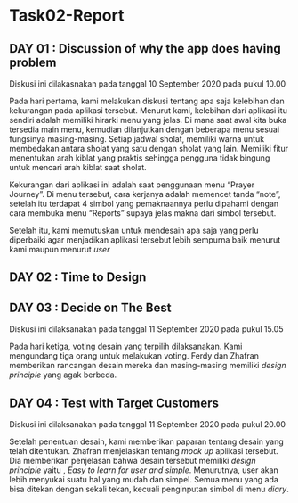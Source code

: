 
# Task02-Report

<h2>DAY 01 : Discussion of why the app does having problem</h2>
<p>
  Diskusi ini dilakasnakan pada tanggal 10 September 2020 pada pukul 10.00
  
  Pada hari pertama, kami melakukan diskusi tentang apa saja kelebihan dan kekurangan pada aplikasi tersebut. Menurut kami, kelebihan dari aplikasi itu sendiri adalah memiliki hirarki menu yang jelas. Di mana saat awal kita buka tersedia main menu, kemudian dilanjutkan dengan beberapa menu sesuai fungsinya masing-masing. Setiap jadwal sholat, memiliki warna untuk membedakan antara sholat yang satu dengan sholat yang lain. Memiliki fitur menentukan arah kiblat yang praktis sehingga pengguna tidak bingung untuk mencari arah kiblat saat sholat.

  Kekurangan dari aplikasi ini adalah saat penggunaan menu “Prayer Journey”. Di menu tersebut, cara kerjanya adalah memencet tanda “note”, setelah itu terdapat 4 simbol yang pemaknaannya perlu dipahami dengan cara membuka menu “Reports” supaya jelas makna dari simbol tersebut.
  
  Setelah itu, kami memutuskan untuk mendesain apa saja yang perlu diperbaiki agar menjadikan aplikasi tersebut lebih sempurna baik menurut kami maupun menurut <i>user</i>
</p>

<h2>DAY 02 : Time to Design</h2>



<h2>DAY 03 : Decide on The Best</h2>
  Diskusi ini dilaksanakan pada tanggal 11 September 2020 pada pukul 15.05
  
  Pada hari ketiga, voting desain yang terpilih dilaksanakan. Kami mengundang tiga orang untuk melakukan voting. Ferdy dan Zhafran memberikan rancangan desain mereka dan masing-masing memiliki <i>design principle</i> yang agak berbeda. 


<h2>DAY 04 : Test with Target Customers</h2>
  Diskusi ini dilaksanakan pada tanggal 11 September 2020 pada pukul 20.00
  
  Setelah penentuan desain, kami memberikan paparan tentang desain yang telah ditentukan. Zhafran menjelaskan tentang <i>mock up</i> aplikasi tersebut. Dia memberikan penjelasan bahwa desain tersebut memiliki <i>design principle</i> yaitu , <i>Easy to learn for user and simple</i>. Menurutnya, user akan lebih menyukai suatu hal yang mudah dan simpel. Semua menu yang ada bisa ditekan dengan sekali tekan, kecuali penginputan simbol di menu <i>diary</i>.

